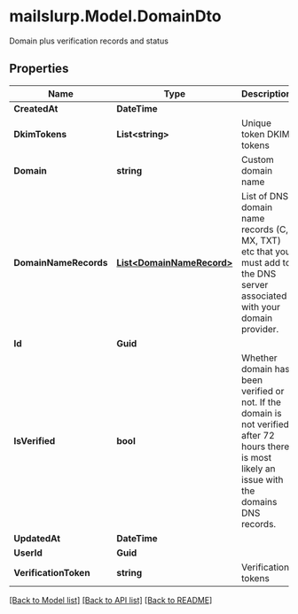 # mailslurp.Model.DomainDto
Domain plus verification records and status
## Properties

Name | Type | Description | Notes
------------ | ------------- | ------------- | -------------
**CreatedAt** | **DateTime** |  | 
**DkimTokens** | **List&lt;string&gt;** | Unique token DKIM tokens | [optional] 
**Domain** | **string** | Custom domain name | [optional] 
**DomainNameRecords** | [**List&lt;DomainNameRecord&gt;**](DomainNameRecord.md) | List of DNS domain name records (C, MX, TXT) etc that you must add to the DNS server associated with your domain provider. | [optional] 
**Id** | **Guid** |  | 
**IsVerified** | **bool** | Whether domain has been verified or not. If the domain is not verified after 72 hours there is most likely an issue with the domains DNS records. | [optional] 
**UpdatedAt** | **DateTime** |  | 
**UserId** | **Guid** |  | 
**VerificationToken** | **string** | Verification tokens | [optional] 

[[Back to Model list]](../README.md#documentation-for-models) [[Back to API list]](../README.md#documentation-for-api-endpoints) [[Back to README]](../README.md)

